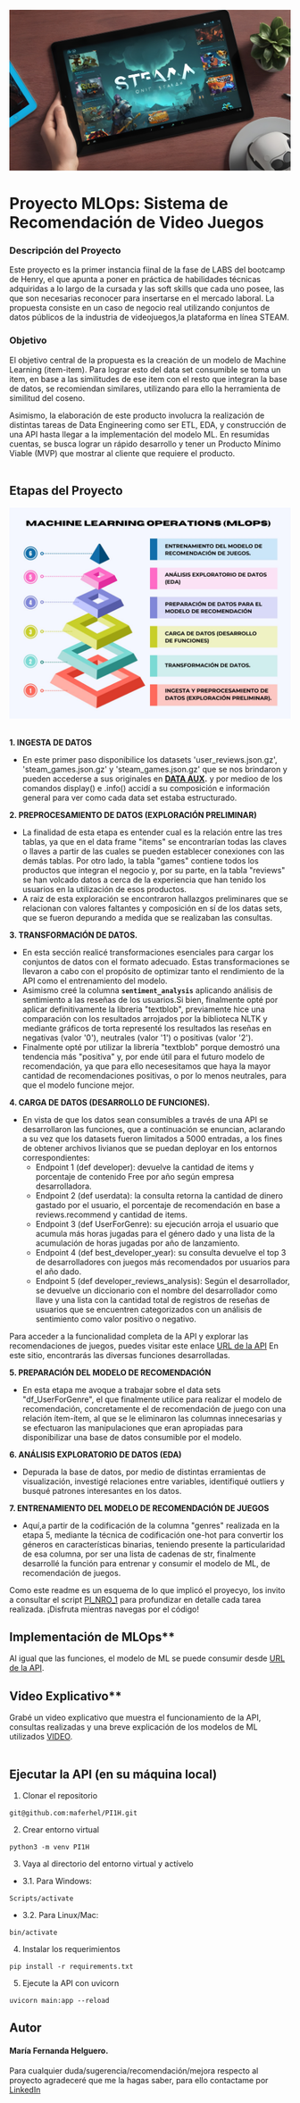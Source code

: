 ![steam](https://github.com/maferhel/PI1H/blob/master/DATA%20AUX/steam.jpg)
<br />
# Proyecto MLOps: Sistema de Recomendación de Video Juegos

### Descripción del Proyecto
Este proyecto es la primer instancia fiinal de la fase de LABS del bootcamp de Henry, el que apunta a poner en práctica de habilidades técnicas adquiridas a lo largo de la cursada y las soft skills que cada uno posee, las que son necesarias reconocer para insertarse en el mercado laboral. La propuesta consiste en un caso de negocio real utilizando conjuntos de datos públicos de la industria de videojuegos,la plataforma en línea STEAM.

### Objetivo
El objetivo central de la propuesta es la creación de un modelo de Machine Learning (item-item). Para lograr esto del data set consumible se toma un item, en base a las similitudes de ese item con el resto que integran la base de datos, se recomiendan similares, utilizando para ello la herramienta de similitud del coseno. 

Asimismo, la elaboración de este producto involucra la realización de distintas tareas de Data Engineering como ser ETL, EDA, y construcción de una API hasta llegar a la implementación del modelo ML. En resumidas cuentas, se busca lograr un rápido desarrollo y tener un Producto Mínimo Viable (MVP) que mostrar al cliente que requiere el producto.<br />
<br />

## Etapas del Proyecto <br />
![DIAGRAMA](https://github.com/maferhel/PI1H/blob/master/DATA%20AUX/DIAGRAMA.jpg)  
<br />

**1. INGESTA DE DATOS** <br />
- En este primer paso disponibilice los datasets 'user_reviews.json.gz',  'steam_games.json.gz' y 'steam_games.json.gz' que se nos brindaron y pueden accederse a sus originales en **[DATA AUX](https://github.com/maferhel/PI1H/tree/master/DATA%20AUX).** y por medioo de los comandos display() e .info() accidí a su composición e información general para ver como cada data set estaba estructurado.<br />

**2. PREPROCESAMIENTO DE DATOS (EXPLORACIÓN PRELIMINAR)** <br />
- La finalidad de esta etapa es entender cual es la relación entre las tres tablas, ya que en el data frame "items" se encontrarían todas las claves o llaves a partir de las cuales se pueden establecer conexiones con las demás tablas. Por otro lado, la tabla "games" contiene todos los productos que integran el negocio y, por su parte, en la tabla "reviews" se han volcado datos a cerca de la experiencia que han tenido los usuarios en la utilización de esos productos.<br />
- A raiz de esta exploración se encontraron hallazgos preliminares que se relacionan con valores faltantes y composición en sí de los datas sets, que se fueron depurando a medida que se realizaban las consultas.<br />

**3. TRANSFORMACIÓN DE DATOS.** <br />
- En esta sección realicé transformaciones esenciales para cargar los conjuntos de datos con el formato adecuado. Estas transformaciones se llevaron a cabo con el propósito de optimizar tanto el rendimiento de la API como el entrenamiento del modelo. <br />
- Asimismo creé la columna **``` sentiment_analysis ```** aplicando análisis de sentimiento a las reseñas de los usuarios.Si bien, finalmente opté por aplicar definitivamente la libreria "textblob", previamente hice una comparación con los resultados arrojados por la biblioteca NLTK y mediante gráficos de torta representé los resultados las reseñas en negativas (valor '0'), neutrales (valor '1') o positivas (valor '2').<br />
- Finalmente opté por utilizar la librería "textblob" porque demostró una tendencia más "positiva" y, por ende útil para el futuro modelo de recomendación, ya que para ello necesesitamos que haya la mayor cantidad de recomendaciones positivas, o por lo menos neutrales, para que el modelo funcione mejor.<br />

**4. CARGA DE DATOS (DESARROLLO DE FUNCIONES).** <br />
- En vista de que los datos sean consumibles a través de una API se desarrollaron las funciones, que a continuación se enuncian, aclarando a su vez que los datasets fueron limitados a 5000 entradas, a los fines de obtener archivos livianos que se puedan deployar en los entornos correspondientes:<br />
  + Endpoint 1 (def developer): devuelve la cantidad de items y porcentaje de contenido Free por año según empresa desarrolladora.<br />
  + Endpoint 2 (def userdata): la consulta retorna la cantidad de dinero gastado por el usuario, el porcentaje de recomendación en base a reviews.recommend y cantidad de items.<br />
  + Endpoint 3 (def UserForGenre): su ejecución arroja el usuario que acumula más horas jugadas para el género dado y una lista de la acumulación de horas jugadas por año de lanzamiento.<br />
  + Endpoint 4 (def best_developer_year): su consulta devuelve el top 3 de desarrolladores con juegos más recomendados por usuarios para el año dado.<br />
  + Endpoint 5 (def developer_reviews_analysis): Según el desarrollador, se devuelve un diccionario con el nombre del desarrollador como llave y una lista con la cantidad total de registros de reseñas de usuarios que se encuentren categorizados con un análisis de sentimiento como valor positivo o negativo.<br />

Para acceder a la funcionalidad completa de la API y explorar las recomendaciones de juegos, puedes visitar este enlace [URL de la API](https://pi1h.onrender.com/docs) En este sitio, encontrarás las diversas funciones desarrolladas.<br />
  
**5. PREPARACIÓN DEL MODELO DE RECOMENDACIÓN** <br />
- En esta etapa me avoque a trabajar sobre el data sets "df_UserForGenre", el que finalmente utilice para realizar el modelo de recomendación, concretamente el de recomendación de juego con una relación ítem-ítem, al que se le eliminaron las columnas innecesarias y se efectuaron las manipulaciones que eran apropiadas para disponibilizar una base de datos consumible por el modelo.<br />

**6. ANÁLISIS EXPLORATORIO DE DATOS (EDA)** <br />
- Depurada la base de datos, por medio de distintas erramientas de visualización, investigé relaciones entre variables, identifiqué outliers y busqué patrones interesantes en los datos.<br />

**7. ENTRENAMIENTO DEL MODELO DE RECOMENDACIÓN DE JUEGOS** <br />
- Aquí,a partir de la codificación de la columna "genres" realizada en la etapa 5, mediante la técnica de codificación one-hot para convertir los géneros en características binarias, teniendo presente la particularidad de esa columna, por ser una lista de cadenas de str, finalmente desarrollé la función para entrenar y consumir el modelo de ML, de recomendación de juegos.<br />

Como este readme es un esquema de lo que implicó el proyecyo, los invito a consultar el script [PI_NRO_1](https://github.com/maferhel/PI1H/blob/master/PI_NRO_1.ipynb) para profundizar en detalle cada tarea realizada. ¡Disfruta mientras navegas por el código!<br />


## Implementación de MLOps** <br />
Al igual que las funciones, el modelo de ML se puede consumir desde [URL de la API](https://pi1h.onrender.com/docs). <br />

## Video Explicativo** <br />
Grabé un video explicativo que muestra el funcionamiento de la API, consultas realizadas y una breve explicación de los modelos de ML utilizados [VIDEO](https://www.loom.com/share/edfee88d226e4b04a713f5a9cf8d8d4d).<br />
<br />


## Ejecutar la API (en su máquina local) <br />
1. Clonar el repositorio <br />
```
git@github.com:maferhel/PI1H.git
```
2. Crear entorno virtual<br />
```
python3 -m venv PI1H
```
3. Vaya al directorio del entorno virtual y actívelo<br />
- 3.1. Para Windows:
```
Scripts/activate
```
- 3.2. Para Linux/Mac:
```
bin/activate
```
4. Instalar los requerimientos<br />
```
pip install -r requirements.txt
```
5. Ejecute la API con uvicorn<br />
```
uvicorn main:app --reload
```


## Autor <br />
#### María Fernanda Helguero. <br />
Para cualquier duda/sugerencia/recomendación/mejora respecto al proyecto agradeceré que me la hagas saber, para ello contactame por [LinkedIn](https://www.linkedin.com/in/maria-fernanda-helguero-284087181/)<br />
